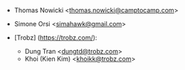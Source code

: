 - Thomas Nowicki \<<thomas.nowicki@camptocamp.com>\>
- Simone Orsi \<<simahawk@gmail.com>\>

- [Trobz] (https://trobz.com/):
  - Dung Tran \<<dungtd@trobz.com>\>
  - Khoi (Kien Kim) \<<khoikk@trobz.com>\>
